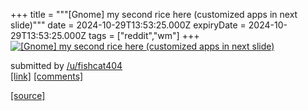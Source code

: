 +++
title = """[Gnome] my second rice here (customized apps in next slide)"""
date = 2024-10-29T13:53:25.000Z
expiryDate = 2024-10-29T13:53:25.000Z
tags = ["reddit","wm"]
+++
[![[Gnome] my second rice here (customized apps in next slide) ](https://b.thumbs.redditmedia.com/X6XXiu1FYXFuRjL1daQl3NCO6qmJb_4yt8fCP3hvSaE.jpg "[Gnome] my second rice here (customized apps in next slide) ")](https://www.reddit.com/r/unixporn/comments/1gev5q1/gnome_my_second_rice_here_customized_apps_in_next/)

submitted by [/u/fishcat404](https://www.reddit.com/user/fishcat404)  
[\[link\]](https://www.reddit.com/gallery/1gev5q1) [\[comments\]](https://www.reddit.com/r/unixporn/comments/1gev5q1/gnome_my_second_rice_here_customized_apps_in_next/)

[[source]](https://www.reddit.com/r/unixporn/comments/1gev5q1/gnome_my_second_rice_here_customized_apps_in_next/)
